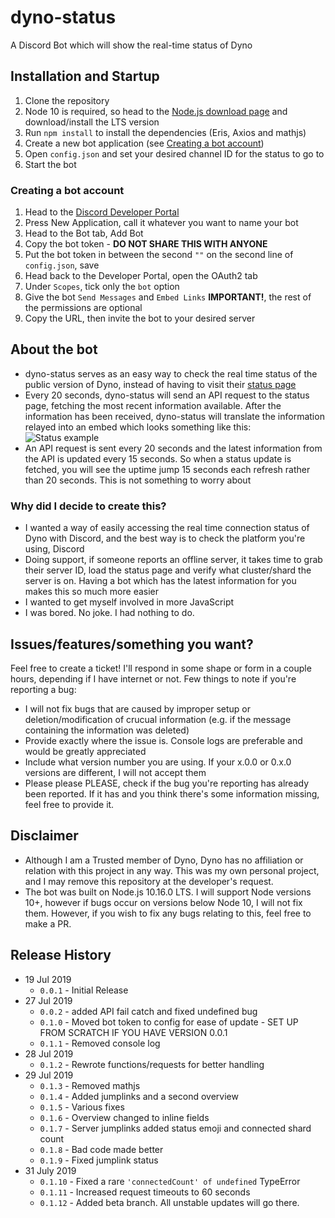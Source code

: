 # dyno-status
A Discord Bot which will show the real-time status of Dyno

## Installation and Startup

1) Clone the repository
2) Node 10 is required, so head to the [Node.js download page](https://nodejs.org/en/) and download/install the LTS version
3) Run `npm install` to install the dependencies (Eris, Axios and mathjs)
4) Create a new bot application (see [Creating a bot account](#creating-a-bot-account))
5) Open `config.json` and set your desired channel ID for the status to go to
6) Start the bot

### Creating a bot account
1) Head to the [Discord Developer Portal](https://discordapp.com/developers/applications/)
2) Press New Application, call it whatever you want to name your bot
3) Head to the Bot tab, Add Bot
4) Copy the bot token - **__DO NOT SHARE THIS WITH ANYONE__**
5) Put the bot token in between the second `""` on the second line of `config.json`, save
6) Head back to the Developer Portal, open the OAuth2 tab
7) Under `Scopes`, tick only the `bot` option
8) Give the bot `Send Messages` and `Embed Links` **IMPORTANT!**, the rest of the permissions are optional
9) Copy the URL, then invite the bot to your desired server

## About the bot
 - dyno-status serves as an easy way to check the real time status of the public version of Dyno, instead of having to visit their [status page](https://dyno.gg/status)
 - Every 20 seconds, dyno-status will send an API request to the status page, fetching the most recent information available. After the information has been received, dyno-status will translate the information relayed into an embed which looks something like this: ![Status example](https://cdn.discordapp.com/attachments/556405294159101963/601782347594989588/unknown.png)
 - An API request is sent every 20 seconds and the latest information from the API is updated every 15 seconds. So when a status update is fetched, you will see the uptime jump 15 seconds each refresh rather than 20 seconds. This is not something to worry about
 ### Why did I decide to create this?
 - I wanted a way of easily accessing the real time connection status of Dyno with Discord, and the best way is to check the platform you're using, Discord
 - Doing support, if someone reports an offline server, it takes time to grab their server ID, load the status page and verify what cluster/shard the server is on. Having a bot which has the latest information for you makes this so much more easier
 - I wanted to get myself involved in more JavaScript
 - I was bored. No joke. I had nothing to do.

## Issues/features/something you want?
Feel free to create a ticket! I'll respond in some shape or form in a couple hours, depending if I have internet or not. 
Few things to note if you're reporting a bug:
* I will not fix bugs that are caused by improper setup or deletion/modification of crucual information (e.g. if the message containing the information was deleted)
* Provide exactly where the issue is. Console logs are preferable and would be greatly appreciated
* Include what version number you are using. If your x.0.0 or 0.x.0 versions are different, I will not accept them
* Please please PLEASE, check if the bug you're reporting has already been reported. If it has and you think there's some information missing, feel free to provide it. 

## Disclaimer
 - Although I am a Trusted member of Dyno, Dyno has no affiliation or relation with this project in any way. This was my own personal project, and I may remove this repository at the developer's request.
 - The bot was built on Node.js 10.16.0 LTS. I will support Node versions 10+, however if bugs occur on versions below Node 10, I will not fix them. However, if you wish to fix any bugs relating to this, feel free to make a PR.

## Release History

* 19 Jul 2019
    * `0.0.1` - Initial Release
* 27 Jul 2019
    * `0.0.2` - added API fail catch and fixed undefined bug
    * `0.1.0` - Moved bot token to config for ease of update - SET UP FROM SCRATCH IF YOU HAVE VERSION 0.0.1
    * `0.1.1` - Removed console log
* 28 Jul 2019
    * `0.1.2` - Rewrote functions/requests for better handling
* 29 Jul 2019
    * `0.1.3` - Removed mathjs
    * `0.1.4` - Added jumplinks and a second overview
    * `0.1.5` - Various fixes
    * `0.1.6` - Overview changed to inline fields
    * `0.1.7` - Server jumplinks added status emoji and connected shard count
    * `0.1.8` - Bad code made better
    * `0.1.9` - Fixed jumplink status
* 31 July 2019
    * `0.1.10` - Fixed a rare `'connectedCount' of undefined` TypeError
    * `0.1.11` - Increased request timeouts to 60 seconds
    * `0.1.12` - Added beta branch. All unstable updates will go there.
